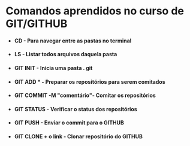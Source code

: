 # Comandos aprendidos no curso de GIT/GITHUB

- #### CD - Para navegar entre as pastas no terminal

- #### LS - Listar todos arquivos daquela pasta

- #### GIT INIT - Inicia uma pasta . git

- #### GIT ADD * - Preparar os repositórios para serem comitados

- #### GIT COMMIT -M "comentário"- Comitar os repositórios

- #### GIT STATUS - Verificar o status dos repositórios

- #### GIT PUSH - Enviar o commit para o GITHUB

- #### GIT CLONE + o link - Clonar repositório do GITHUB

 
